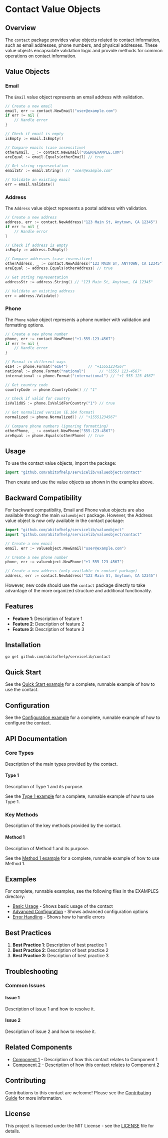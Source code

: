 # Contact Value Objects

## Overview

The `contact` package provides value objects related to contact information, such as email addresses, phone numbers, and physical addresses. These value objects encapsulate validation logic and provide methods for common operations on contact information.

## Value Objects

### Email

The `Email` value object represents an email address with validation.

```go
// Create a new email
email, err := contact.NewEmail("user@example.com")
if err != nil {
    // Handle error
}

// Check if email is empty
isEmpty := email.IsEmpty()

// Compare emails (case insensitive)
otherEmail, _ := contact.NewEmail("USER@EXAMPLE.COM")
areEqual := email.Equals(otherEmail) // true

// Get string representation
emailStr := email.String() // "user@example.com"

// Validate an existing email
err = email.Validate()
```

### Address

The `Address` value object represents a postal address with validation.

```go
// Create a new address
address, err := contact.NewAddress("123 Main St, Anytown, CA 12345")
if err != nil {
    // Handle error
}

// Check if address is empty
isEmpty := address.IsEmpty()

// Compare addresses (case insensitive)
otherAddress, _ := contact.NewAddress("123 MAIN ST, ANYTOWN, CA 12345")
areEqual := address.Equals(otherAddress) // true

// Get string representation
addressStr := address.String() // "123 Main St, Anytown, CA 12345"

// Validate an existing address
err = address.Validate()
```

### Phone

The `Phone` value object represents a phone number with validation and formatting options.

```go
// Create a new phone number
phone, err := contact.NewPhone("+1-555-123-4567")
if err != nil {
    // Handle error
}

// Format in different ways
e164 := phone.Format("e164")         // "+15551234567"
national := phone.Format("national")      // "(555) 123-4567"
international := phone.Format("international") // "+1 555 123 4567"

// Get country code
countryCode := phone.CountryCode() // "1"

// Check if valid for country
isValidUS := phone.IsValidForCountry("1") // true

// Get normalized version (E.164 format)
normalized := phone.Normalized() // "+15551234567"

// Compare phone numbers (ignoring formatting)
otherPhone, _ := contact.NewPhone("555-123-4567")
areEqual := phone.Equals(otherPhone) // true
```

## Usage

To use the contact value objects, import the package:

```go
import "github.com/abitofhelp/servicelib/valueobject/contact"
```

Then create and use the value objects as shown in the examples above.

## Backward Compatibility

For backward compatibility, Email and Phone value objects are also available through the main `valueobject` package. However, the Address value object is now only available in the contact package:

```go
import "github.com/abitofhelp/servicelib/valueobject"
import "github.com/abitofhelp/servicelib/valueobject/contact"

// Create a new email
email, err := valueobject.NewEmail("user@example.com")

// Create a new phone number
phone, err := valueobject.NewPhone("+1-555-123-4567")

// Create a new address (only available in contact package)
address, err := contact.NewAddress("123 Main St, Anytown, CA 12345")
```

However, new code should use the `contact` package directly to take advantage of the more organized structure and additional functionality.

## Features

- **Feature 1**: Description of feature 1
- **Feature 2**: Description of feature 2
- **Feature 3**: Description of feature 3

## Installation

```bash
go get github.com/abitofhelp/servicelib/contact
```

## Quick Start

See the [Quick Start example](../EXAMPLES/contact/quickstart_example.go) for a complete, runnable example of how to use the contact.

## Configuration

See the [Configuration example](../EXAMPLES/contact/configuration_example.go) for a complete, runnable example of how to configure the contact.

## API Documentation


### Core Types

Description of the main types provided by the contact.

#### Type 1

Description of Type 1 and its purpose.

See the [Type 1 example](../EXAMPLES/contact/type1_example.go) for a complete, runnable example of how to use Type 1.

### Key Methods

Description of the key methods provided by the contact.

#### Method 1

Description of Method 1 and its purpose.

See the [Method 1 example](../EXAMPLES/contact/method1_example.go) for a complete, runnable example of how to use Method 1.

## Examples

For complete, runnable examples, see the following files in the EXAMPLES directory:

- [Basic Usage](../EXAMPLES/contact/basic_usage_example.go) - Shows basic usage of the contact
- [Advanced Configuration](../EXAMPLES/contact/advanced_configuration_example.go) - Shows advanced configuration options
- [Error Handling](../EXAMPLES/contact/error_handling_example.go) - Shows how to handle errors

## Best Practices

1. **Best Practice 1**: Description of best practice 1
2. **Best Practice 2**: Description of best practice 2
3. **Best Practice 3**: Description of best practice 3

## Troubleshooting

### Common Issues

#### Issue 1

Description of issue 1 and how to resolve it.

#### Issue 2

Description of issue 2 and how to resolve it.

## Related Components

- [Component 1](../contact1/README.md) - Description of how this contact relates to Component 1
- [Component 2](../contact2/README.md) - Description of how this contact relates to Component 2

## Contributing

Contributions to this contact are welcome! Please see the [Contributing Guide](../CONTRIBUTING.md) for more information.

## License

This project is licensed under the MIT License - see the [LICENSE](../LICENSE) file for details.
